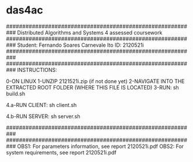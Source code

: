das4ac
======
###########################################################
Distributed Algorithms and Systems 4 assessed coursework
###########################################################
Student: Fernando Soares Carnevale Ito
ID: 2120521i
###########################################################
###########################################################
INSTRUCTIONS:

0-ON LINUX
1-UNZIP  2121521i.zip (if not done yet)
2-NAVIGATE INTO THE EXTRACTED ROOT FOLDER (WHERE THIS FILE IS LOCATED)
3-RUN:
	sh build.sh
	
4.a-RUN CLIENT:
	sh client.sh
	
4.b-RUN SERVER:
	sh server.sh
	
###########################################################
###########################################################
OBS1: For parameters information, see report 2120521i.pdf
OBS2: For system requirements, see report 2120521i.pdf


	

